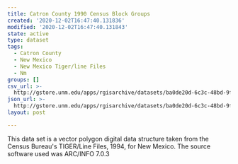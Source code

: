 ```yaml
---
title: Catron County 1990 Census Block Groups
created: '2020-12-02T16:47:40.131836'
modified: '2020-12-02T16:47:40.131843'
state: active
type: dataset
tags:
  - Catron County
  - New Mexico
  - New Mexico Tiger/line Files
  - Nm
groups: []
csv_url: >-
  http://gstore.unm.edu/apps/rgisarchive/datasets/ba0de20d-6c3c-48bd-9f7c-56cbae5c3d71/tlf403shp.derived.csv
json_url: >-
  http://gstore.unm.edu/apps/rgisarchive/datasets/ba0de20d-6c3c-48bd-9f7c-56cbae5c3d71/tlf403shp.derived.json
layout: post

---
```

This data set is a vector polygon digital data structure taken from the Census
				Bureau's TIGER/Line Files, 1994, for New Mexico. The source software used was
				ARC/INFO 7.0.3
